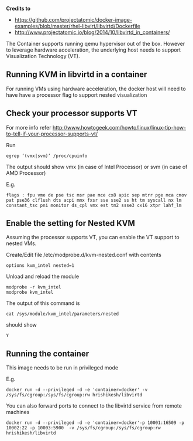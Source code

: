 **Credits to** 
 - https://github.com/projectatomic/docker-image-examples/blob/master/rhel-libvirt/libvirtd/Dockerfile
 - http://www.projectatomic.io/blog/2014/10/libvirtd_in_containers/

The Container supports running qemu hypervisor out of the box. However to leverage hardware acceleration, the underlying host needs to support Visualization Technology (VT).

**Running KVM in libvirtd in a container**
------------------------------------------

For running VMs using hardware acceleration, the docker host will need to have have a processor flag to support nested visualization

Check your processor supports VT
--------------------------------
For more info refer http://www.howtogeek.com/howto/linux/linux-tip-how-to-tell-if-your-processor-supports-vt/

Run
```
egrep ‘(vmx|svm)’ /proc/cpuinfo
```

The output should show vmx (in case of Intel Processor) or svm (in case of AMD Processor)

E.g.

    flags : fpu vme de pse tsc msr pae mce cx8 apic sep mtrr pge mca cmov pat pse36 clflush dts acpi mmx fxsr sse sse2 ss ht tm syscall nx lm constant_tsc pni monitor ds_cpl vmx est tm2 ssse3 cx16 xtpr lahf_lm


Enable the setting for Nested KVM
----------------------------------
Assuming the processor supports VT, you can enable the VT support to nested VMs.

Create/Edit file /etc/modprobe.d/kvm-nested.conf with contents

    options kvm_intel nested=1

Unload and reload the module
```
modprobe -r kvm_intel
modprobe kvm_intel
```    

The output of this command is 
```
cat /sys/module/kvm_intel/parameters/nested
```
should show

    Y

Running the container
----------------------------------
This image needs to be run in privileged mode

E.g.
```
docker run -d --privileged -d -e 'container=docker' -v /sys/fs/cgroup:/sys/fs/cgroup:rw hrishikesh/libvirtd
```
You can also forward ports to connect to the libvirtd service from remote machines
```
docker run -d --privileged -d -e 'container=docker'-p 10001:16509 -p 10002:22 -p 10003:5900  -v /sys/fs/cgroup:/sys/fs/cgroup:rw hrishikesh/libvirtd
```

